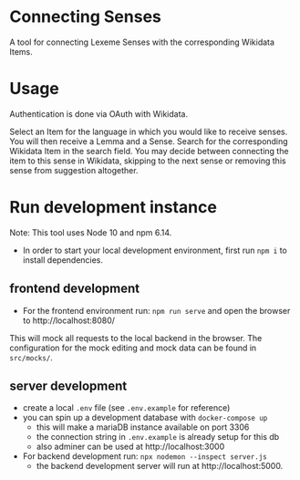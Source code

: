 # Connecting Senses

A tool for connecting Lexeme Senses with the corresponding Wikidata Items.

# Usage

Authentication is done via OAuth with Wikidata.

Select an Item for the language in which you would like to receive senses.
You will then receive a Lemma and a Sense. Search for the corresponding Wikidata Item in the search field.
You may decide between connecting the item to this sense in Wikidata, skipping to the next sense or removing this sense from suggestion altogether.

# Run development instance

Note: This tool uses Node 10 and npm 6.14.

- In order to start your local development environment, first run `npm i` to install dependencies.

## frontend development

- For the frontend environment run:
  `npm run serve` and open the browser to http://localhost:8080/

This will mock all requests to the local backend in the browser.
The configuration for the mock editing and mock data can be found in `src/mocks/`.

## server development

- create a local `.env` file (see `.env.example` for reference)
- you can spin up a development database with `docker-compose up`
  - this will make a mariaDB instance available on port 3306
  - the connection string in `.env.example` is already setup for this db
  - also adminer can be used at http://localhost:3000
- For backend development run:
    `npx nodemon --inspect server.js`
  - the backend development server will run at http://localhost:5000.
